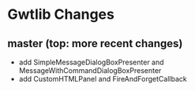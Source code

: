 Gwtlib Changes
================

master (top: more recent changes)
----------------------------------
- add SimpleMessageDialogBoxPresenter and MessageWithCommandDialogBoxPresenter
- add CustomHTMLPanel and FireAndForgetCallback
